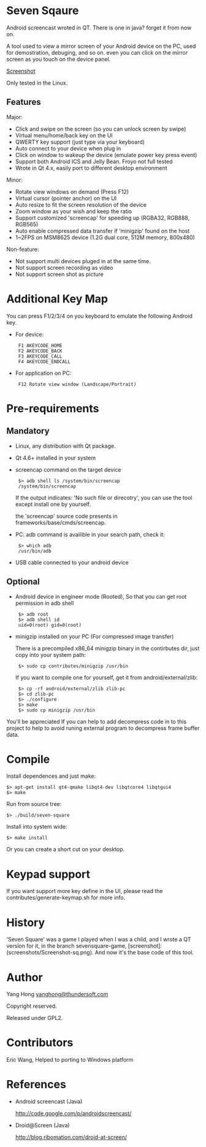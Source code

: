 Seven Sqaure
============

Android screencast wroted in QT. There is one in java? forget it from now on.

A tool used to view a mirror screen of your Android device on the PC,
used for demostration, debuging, and so on. even you can click on the
mirror screen as you touch on the device panel.

[Screenshot](screenshots/seven-square-screenshot.png)

Only tested in the Linux.

Features
--------

Major:

 * Click and swipe on the screen (so you can unlock screen by swipe)
 * Virtual menu/home/back key on the UI
 * QWERTY key support (just type via your keyboard)
 * Auto connect to your device when plug in
 * Click on window to wakeup the device (emulate power key press event)
 * Support both Android ICS and Jelly Bean. Froyo not full tested
 * Wrote in Qt 4.x, easily port to different desktop environment

Minor:

 * Rotate view windows on demand (Press F12)
 * Virtual cursor (pointer anchor) on the UI
 * Auto resize to fit the screen resolution of the device
 * Zoom window as your wish and keep the ratio
 * Support customized 'screencap' for speeding up (RGBA32, RGB888, RGB565)
 * Auto enable compressed data transfer if 'minigzip' found on the host
 * 1~2FPS on MSM8625 device (1.2G dual core, 512M memory, 800x480)

Non-feature:

 * Not support multi devices pluged in at the same time.
 * Not support screen recording as video
 * Not support screen shot as picture

Additional Key Map
==================

You can press F1/2/3/4 on you keyboard to emulate the following Android key.

 * For device:

        F1 AKEYCODE_HOME
        F2 AKEYCODE_BACK
        F3 AKEYCODE_CALL
        F4 AKEYCODE_ENDCALL

 * For application on PC:

        F12 Rotate view window (Landscape/Portrait)

Pre-requirements
================

Mandatory
---------

 * Linux, any distribution with Qt package.

 * Qt 4.6+ installed in your system

 * screencap command on the target device

        $> adb shell ls /system/bin/screencap
        /system/bin/screencap

   If the output indicates: 'No such file or direcotry', you
   can use the tool except install one by yourself.

   the 'screencap' source code presents in frameworks/base/cmds/screencap.

 * PC: adb command is availible in your search path, check it:

        $> which adb
        /usr/bin/adb

 * USB cable connected to your android device

Optional
--------

 * Android device in engineer mode (Rooted), So that you can get
   root permission in adb shell

        $> adb root
        $> adb shell id
        uid=0(root) gid=0(root)

 * minigzip installed on your PC (For compressed image transfer)
  
     There is a precompiled x86_64 minigzip binary in the contirbutes dir,
     just copy into your system path:

        $> sudo cp contributes/minigzip /usr/bin

     If you want to compile one for yourself, get it from android/external/zlib:

        $> cp -rf android/external/zlib zlib-pc
        $> cd zlib-pc
        $> ./configure
        $> make
        $> sudo cp minigzip /usr/bin

You'll be appreciated If you can help to add decompress code in to this
project to help to avoid runing external program to decompress frame buffer data.

Compile
=======

Install dependences and just make:

    $> apt-get install qt4-qmake libqt4-dev libqtcore4 libqtgui4
    $> make

Run from source tree:

    $> ./build/seven-square

Install into system wide:

    $> make install

Or you can create a short cut on your desktop.

Keypad support
==============

 If you want support more key define in the UI, please read
 the contributes/generate-keymap.sh for more info.

History
=======

'Seven Square' was a game I played when I was a child, and I wrote a QT version
for it, in the branch sevensquare-game, [screenshot]:(screenshots/Screenshot-sq.png).
And now it's the base code of this tool.

Author
======

 Yang Hong <yanghong@thundersoft.com>

 Copyright reserved.

 Released under GPL2.

Contributors
============

 Eric Wang, Helped to porting to Windows platform

References
==========

 * Android screencast (Java)

   http://code.google.com/p/androidscreencast/

 * Droid@Screen (Java)

   http://blog.ribomation.com/droid-at-screen/
